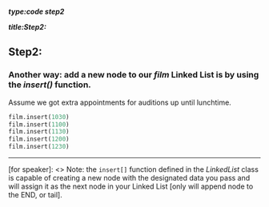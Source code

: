 _**type:code step2**_

_**title:Step2:**_
## Step2:
### Another way: add a new node to our *film* Linked List is by using the *insert()* function. 

Assume we got extra appointments for auditions up until lunchtime.

```python 
film.insert(1030)
film.insert(1100)
film.insert(1130)
film.insert(1200)
film.insert(1230)
```
-------------------------------------------------

[for speaker]: <>  Note: the `insert[]` function defined in the *LinkedList* class is capable of creating a new node with the designated data you pass and will assign it as the next node in your Linked List [only will append node to the END, or tail].
